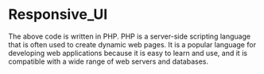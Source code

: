 # Responsive_UI
The above code is written in PHP. PHP is a server-side scripting language that is often used to create dynamic web pages. It is a popular language for developing web applications because it is easy to learn and use, and it is compatible with a wide range of web servers and databases. 
